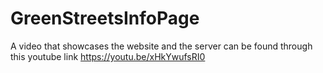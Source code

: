 # GreenStreetsInfoPage

A video that showcases the website and the server can be found through this youtube link
https://youtu.be/xHkYwufsRI0
